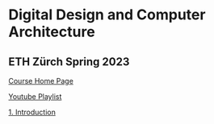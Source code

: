 # Digital Design and Computer Architecture
## ETH Zürch Spring 2023

[Course Home Page](https://safari.ethz.ch/digitaltechnik/spring2023/doku.php)


[Youtube Playlist](https://www.youtube.com/playlist?list=PL5Q2soXY2Zi-EImKxYYY1SZuGiOAOBKaf)

[1. Introduction](01_Introduction.md)
